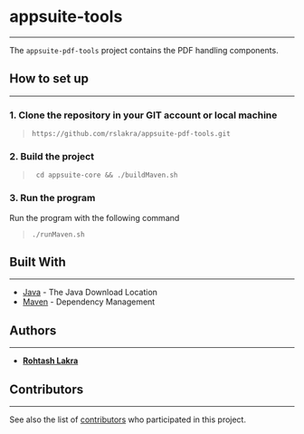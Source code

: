 # appsuite-tools

---

The ```appsuite-pdf-tools``` project contains the PDF handling components.

## How to set up

---

### 1. Clone the repository in your GIT account or local machine

> ```https://github.com/rslakra/appsuite-pdf-tools.git```

### 2. Build the project

> ``` cd appsuite-core && ./buildMaven.sh```

### 3. Run the program

Run the program with the following command

> ```./runMaven.sh```

## Built With

---

* [Java](https://www.java.com/en/download/mac_download.jsp) - The Java Download Location
* [Maven](https://maven.apache.org/) - Dependency Management

## Authors

---

* [**Rohtash Lakra**](https://github.com/rslakra)

## Contributors

---
See also the list of [contributors](https://github.com/rslakra/AppSuite.git/contributors) who participated in
this project.
